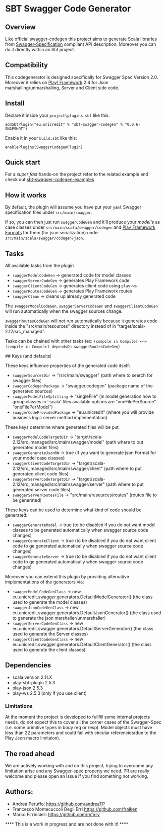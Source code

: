 # SBT Swagger Code Generator

## Overview

Like official [swagger-codegen](https://github.com/swagger-api/swagger-codegen) this project aims to generate Scala libraries from [Swagger-Specification](https://github.com/swagger-api/swagger-spec) compliant API description.
Moreover you can do it directly within an Sbt project.

## Compatibility

This codegenerator is designed specifically for Swagger Spec Version 2.0. Moreover it relies on [Play! Framework](http://www.playframework.com/) 2.4 for Json marshalling/unmarshalling, Server and Client side code.

## Install

Declare it inside your `project\plugins.sbt` like this:

`addSbtPlugin("eu.unicredit" % "sbt-swagger-codegen" % "0.0.6-SNAPSHOT")`

Enable it in your `build.sbt` like this:

`enablePlugins(SwaggerCodegenPlugin)`

## Quick start

For a *super fast* hands-on the project refer to the related example and check out [sbt-swagger-codegen-examples](https://github.com/unicredit/sbt-swagger-codegen-examples)

## How it works

By default, the plugin will assume you have put your `yaml` Swagger specification files under `src/main/swagger`.

If so, you can then just run `swaggerCodeGen` and it'll produce your *model's* as case classes under `src/main/scala/swagger/codegen` and [Play Framework](www.playframework.com) [Formats](https://www.playframework.com/documentation/2.4.x/ScalaJsonCombinators#Format) for them (for json serialization) under `src/main/scala/swagger/codegen/json`.

## Tasks

All available tasks from the plugin

- `swaggerModelCodeGen`  -> generated code for model classes
- `swaggerServerCodeGen` -> generates Play Framework code
- `swaggerClientCodeGen` -> generates client code using `play-ws`
- `swaggerRoutesCodeGen` -> generates Play Framework routes
- `swaggerClean` -> cleans up already generated code

The `swaggerModelCodeGen`, `swaggerServerCodeGen` and `swaggerClientCodeGen` will run automatically when the swagger sources change.

`swaggerRoutesCodeGen` will _not_ run automatically because it generates code inside the "src/main/resources" directory instead of in "target/scala-2.12/src_managed".

Tasks can be chained with other tasks (ex: ```(compile in Compile) <<= (compile in Compile) dependsOn swaggerRoutesCodeGen```)

## Keys (and defaults)

These keys influence properties of the generated code itself:

- `swaggerSourcesDir` -> "/src/main/swagger" (path where to search for swagger files)
- `swaggerCodegenPackage` -> "swagger.codegen" (package name of the generated sources)
- `swaggerModelFileSplitting` -> "singleFile" (in model generation how to group classes in '.scala' files available options are "oneFilePerSource" "oneFilePerModel")
- `swaggerCodeProvidedPackage` -> "eu.unicredit" (where you will provide business logic server method implementation)

These keys determine where generated files will be put:

- `swaggerModelCodeTargetDir` -> "target/scala-2.12/src_managed/src/main/swagger/model" (path where to put generated model files)
- `swaggerGenerateJsonRW` -> true (if you want to generate json Format for your model case classes)
- `swaggerClientCodeTargetDir` -> "target/scala-2.12/src_managed/src/main/swagger/client" (path where to put generated client code files)
- `swaggerServerCodeTargetDir` -> "target/scala-2.12/src_managed/src/main/swagger/server" (path where to put generated server code files)
- `swaggerServerRoutesFile` -> "src/main/resources/routes" (routes file to be generated)

These keys can be used to determine what kind of code should be generated:

- `swaggerGenerateModel` -> true (to be disabled if you do not want model classes to be generated automatically when swagger source code changes)
- `swaggerGenerateClient` -> true (to be disabled if you do not want client code to ge generated automatically when swagger source code changes)
- `swaggerGenerateServer` -> true (to be disabled if you do not want client code to ge generated automatically when swagger source code changes)

Moreover you can extend this plugin by providing alternative implementations of the generators via:

- `swaggerModelCodeGenClass` -> new eu.unicredit.swagger.generators.DefaultModelGenerator() (the class used to generate the model classes)
- `swaggerJsonCodeGenClass` -> new eu.unicredit.swagger.generators.DefaultJsonGenerator() (the class used to generate the json marshaller/unmarshaller)
- `swaggerServerCodeGenClass` -> new eu.unicredit.swagger.generators.DefaultServerGenerator() (the class used to generate the Server classes)
- `swaggerClientCodeGenClass` -> new eu.unicredit.swagger.generators.DefaultClientGenerator() (the class used to generate the client classes)

## Dependencies

- scala version 2.11.X
- play-sbt-plugin 2.5.3
- play-json 2.5.3
- play-ws 2.5.3 (only if you use client)

### Limitations

At the moment the project is developed to fullfill some internal projects needs, do not expect this to cover all the corner cases of the Swagger-Spec (i.e. some primitive types in body req or resp).
Model objects must have less than 22 parameters and could fail with circular referencies(due to the Play Json macro limitaion).

## The road ahead

We are actively working with and on this project, trying to overcome any limitation arise and any Swagger-spec property we need.
PR are really welcome and please open an Issue if you find something not working.

## Authors:

* Andrea Peruffo: <https://github.com/andreaTP>
* Francesco Montecuccoli Degli Erri <https://github.com/fralken>
* Marco Firrincieli: <https://github.com/mfirry>

**** This is a work in progress and are not done with it! ****

